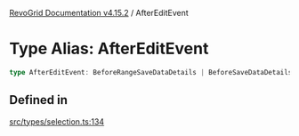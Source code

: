 [RevoGrid Documentation v4.15.2](README.md) / AfterEditEvent

# Type Alias: AfterEditEvent

```ts
type AfterEditEvent: BeforeRangeSaveDataDetails | BeforeSaveDataDetails;
```

## Defined in

[src/types/selection.ts:134](https://github.com/revolist/revogrid/blob/30cfedca97f5b42c948bd2668fa87c350d2411bd/src/types/selection.ts#L134)
